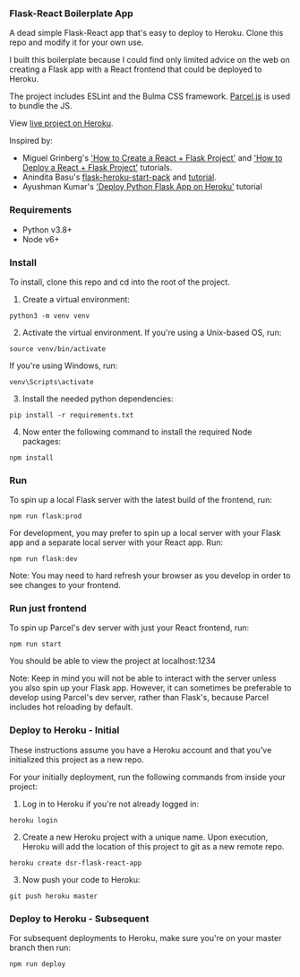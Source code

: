 ### Flask-React Boilerplate App
A dead simple Flask-React app that's easy to deploy to Heroku. Clone this repo and modify it for your own use.

I built this boilerplate because I could find only limited advice on the web on creating a Flask app with a React frontend that could be deployed to Heroku.

The project includes ESLint and the Bulma CSS framework. [Parcel.js](https://github.com/parcel-bundler/parcel) is used to bundle the JS.

View [live project on Heroku](https://dsr-flask-react-app.herokuapp.com/).

Inspired by:
- Miguel Grinberg's ['How to Create a React + Flask Project'](https://blog.miguelgrinberg.com/post/how-to-create-a-react--flask-project) and ['How to Deploy a React + Flask Project'](https://blog.miguelgrinberg.com/post/how-to-deploy-a-react--flask-project) tutorials.
- Anindita Basu's [flask-heroku-start-pack](https://github.com/AninditaBasu/flask-heroku-starter-pack) and [tutorial](https://dev.to/aninditabasu/how-to-move-your-flask-app-from-the-local-machine-to-the-heroku-cloud-egk).
- Ayushman Kumar's ['Deploy Python Flask App on Heroku'](https://www.geeksforgeeks.org/deploy-python-flask-app-on-heroku/) tutorial


### Requirements
- Python v3.8+
- Node v6+

### Install
To install, clone this repo and cd into the root of the project.

1) Create a virtual environment:

```python3 -m venv venv```

2) Activate the virtual environment. If you're using a Unix-based OS, run:

```source venv/bin/activate```

If you're using Windows, run:

```venv\Scripts\activate```

3) Install the needed python dependencies:

```pip install -r requirements.txt``` 

4) Now enter the following command to install the required Node packages:

```npm install```

### Run

To spin up a local Flask server with the latest build of the frontend, run:

```npm run flask:prod```

For development, you may prefer to spin up a local server with your Flask app and a separate local server with your React app. Run:

```npm run flask:dev```

Note: You may need to hard refresh your browser as you develop in order to see changes to your frontend.

### Run just frontend

To spin up Parcel's dev server with just your React frontend, run:

```npm run start```

You should be able to view the project at localhost:1234

Note: Keep in mind you will not be able to interact with the server unless you also spin up your Flask app. However, it can sometimes be preferable to develop using Parcel's dev server, rather than Flask's, because Parcel includes hot reloading by default. 

### Deploy to Heroku - Initial

These instructions assume you have a Heroku account and that you've initialized this project as a new repo.

For your initially deployment, run the following commands from inside your project:

1) Log in to Heroku if you're not already logged in:

```heroku login```

2) Create a new Heroku project with a unique name. Upon execution, Heroku will add the location of this project to git as a new remote repo.

```heroku create dsr-flask-react-app```

3) Now push your code to Heroku:

```git push heroku master```

### Deploy to Heroku - Subsequent

For subsequent deployments to Heroku, make sure you're on your master branch then run:

```npm run deploy```